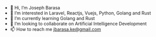 - 👋 Hi, I’m Joseph Barasa
- 👀 I’m interested in Laravel, Reactjs, Vuejs, Python, Golang and Rust
- 🌱 I’m currently learning Golang and Rust
- 💞️ I’m looking to collaborate on Artificial Intelligence Development
- 📫 How to reach me jbarasa.ke@gmail.com

<!---
Jbarasa/Jbarasa is a ✨ special ✨ repository because its `README.md` (this file) appears on your GitHub profile.
You can click the Preview link to take a look at your changes.
--->
